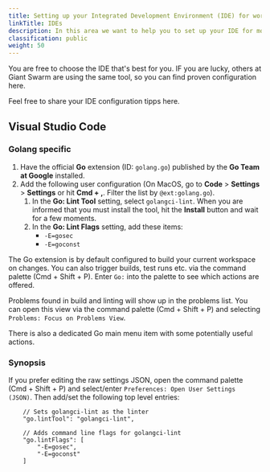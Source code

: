 ```yaml
---
title: Setting up your Integrated Development Environment (IDE) for work with Giant Swarm
linkTitle: IDEs
description: In this area we want to help you to set up your IDE for most efficient and painless collaboration with Giant Swarm colleagues and systems.
classification: public
weight: 50
---
```


You are free to choose the IDE that's best for you. IF you are lucky, others at Giant Swarm are using the same tool, so you can find proven configuration here.

Feel free to share your IDE configuration tipps here.

## Visual Studio Code

### Golang specific

1. Have the official **Go** extension (ID: `golang.go`) published by the **Go Team at Google** installed.
2. Add the following user configuration (On MacOS, go to **Code** > **Settings** > **Settings** or hit **Cmd + ,**. Filter the list by `@ext:golang.go`).
   1. In the **Go: Lint Tool** setting, select `golangci-lint`. When you are informed that you must install the tool, hit the **Install** button and wait for a few moments.
   2. In the **Go: Lint Flags** setting, add these items:
      - `-E=gosec`
      - `-E=goconst`

The Go extension is by default configured to build your current workspace on changes. You can also trigger builds, test runs etc. via the command palette (Cmd + Shift + P). Enter `Go:` into the palette to see which actions are offered.

Problems found in build and linting will show up in the problems list. You can open this view via the command palette (Cmd + Shift + P) and selecting `Problems: Focus on Problems View`.

There is also a dedicated Go main menu item with some potentially useful actions.

### Synopsis

If you prefer editing the raw settings JSON, open the command palette (Cmd + Shift + P) and select/enter `Preferences: Open User Settings (JSON)`. Then add/set the following top level entries:

```json5
    // Sets golangci-lint as the linter
    "go.lintTool": "golangci-lint",

    // Adds command line flags for golangci-lint
    "go.lintFlags": [
        "-E=gosec",
        "-E=goconst"
    ]
```
